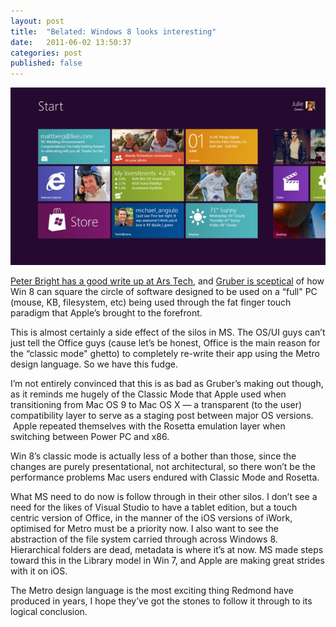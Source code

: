 ```yaml
---
layout: post
title:  "Belated: Windows 8 looks interesting"
date:   2011-06-02 13:50:37
categories: post
published: false
---
```


![Windows 8](/images/image000005.jpg)

[Peter Bright has a good write up at Ars Tech](http://arstechnica.com/microsoft/news/2011/06/microsoft-gives-the-first-official-look-of-windows-8-touch-interface.ars), and [Gruber is sceptical](http://daringfireball.net/2011/06/windows_8_fundamentally_flawed) of how Win 8 can square the circle of software designed to be used on a &#8220;full" PC (mouse, KB, filesystem, etc) being used through the fat finger touch paradigm that Apple&#8217;s brought to the forefront. <!-- more -->

This is almost certainly a side effect of the silos in MS. The OS/UI guys can&#8217;t just tell the Office guys (cause let&#8217;s be honest, Office is the main reason for the &#8220;classic mode" ghetto) to completely re-write their app using the Metro design language. So we have this fudge.

I&#8217;m not entirely convinced that this is as bad as Gruber&#8217;s making out though, as it reminds me hugely of the Classic Mode that Apple used when transitioning from Mac OS 9 to Mac OS X &#8212; a transparent (to the user) compatibility layer to serve as a staging post between major OS versions.  Apple repeated themselves with the Rosetta emulation layer when switching between Power PC and x86.

Win 8&#8217;s classic mode is actually less of a bother than those, since the changes are purely presentational, not architectural, so there won&#8217;t be the performance problems Mac users endured with Classic Mode and Rosetta.

What MS need to do now is follow through in their other silos. I don&#8217;t see a need for the likes of Visual Studio to have a tablet edition, but a touch centric version of Office, in the manner of the iOS versions of iWork, optimised for Metro must be a priority now. I also want to see the abstraction of the file system carried through across Windows 8. Hierarchical folders are dead, metadata is where it&#8217;s at now. MS made steps toward this in the Library model in Win 7, and Apple are making great strides with it on iOS.

The Metro design language is the most exciting thing Redmond have produced in years, I hope they&#8217;ve got the stones to follow it through to its logical conclusion.